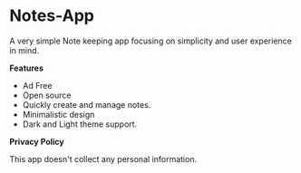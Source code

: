 # Notes-App
A very simple Note keeping app focusing on simplicity and user experience in mind.

**Features**
- Ad Free
- Open source
- Quickly create and manage notes.
- Minimalistic design
- Dark and Light theme support.


**Privacy Policy**

This app doesn't collect any personal information.